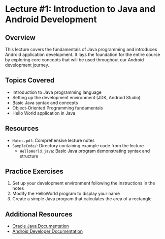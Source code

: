 # Lecture #1: Introduction to Java and Android Development

## Overview
This lecture covers the fundamentals of Java programming and introduces Android application development. It lays the foundation for the entire course by exploring core concepts that will be used throughout our Android development journey.

## Topics Covered
- Introduction to Java programming language
- Setting up the development environment (JDK, Android Studio)
- Basic Java syntax and concepts
- Object-Oriented Programming fundamentals
- Hello World application in Java

## Resources
- `Notes.pdf`: Comprehensive lecture notes
- `SampleCode/`: Directory containing example code from the lecture
  - `HelloWorld.java`: Basic Java program demonstrating syntax and structure

## Practice Exercises
1. Set up your development environment following the instructions in the notes
2. Modify the HelloWorld program to display your name
3. Create a simple Java program that calculates the area of a rectangle

## Additional Resources
- [Oracle Java Documentation](https://docs.oracle.com/javase/tutorial/)
- [Android Developer Documentation](https://developer.android.com/docs) 